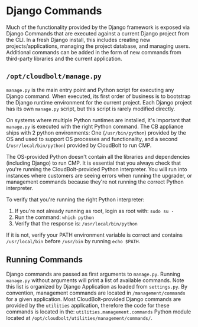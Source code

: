 # Django Commands

Much of the functionality provided by the Django framework is exposed via Django Commands that are executed against a current Django project from the CLI. In a fresh Django install, this includes creating new projects/applications, managing the project database, and managing users. Additional commands can be added in the form of new commands from third-party libraries and the current application.

## `/opt/cloudbolt/manage.py` 

`manage.py` is the main entry point and Python script for executing any Django command. When executed, its first order of business is to bootstrap the Django runtime environment for the current project. Each Django project has its own `manage.py` script, but this script is rarely modified directly.

On systems where multiple Python runtimes are installed, it's important that `manage.py` is executed with the right Python command. The CB appliance ships with 2 python environments: One (`/usr/bin/python`) provided by the OS and used to support OS processes and functionality, and a second (`/usr/local/bin/python`) provided by CloudBolt to run CMP.

The OS-provided Python doesn't contain all the libraries and dependencies (including Django) to run CMP. It is essential that you always check that you're running the CloudBolt-provided Python interpreter. You will run into instances where customers are seeing errors when running the upgrader, or management commands because they're not running the correct Python interpreter.

To verify that you're running the right Python interpreter:

1. If you're not already running as root, login as root with: `sudo su -`
2. Run the command: `which python`
3. Verify that the response is: `/usr/local/bin/python`

If it is not, verify your PATH environment variable is correct and contains `/usr/local/bin` before `/usr/bin` by running `echo $PATH`.

## Running Commands

Django commands are passed as first arguments to `manage.py`. Running `manage.py` without arguments will print a list of available commands. Note this list is organized by Django Application as loaded from `settings.py`. By convention, management commands are located in `/management/commands` for a given application. Most CloudBolt-provided Django commands are provided by the `utilities` application, therefore the code for these commands is located in the: `utilities.management.commands` Python module located at `/opt/cloudbolt/utilities/management/commands/`.

